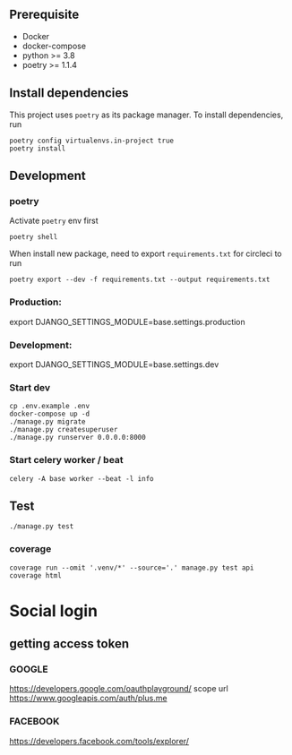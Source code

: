 ## Prerequisite
- Docker
- docker-compose
- python >= 3.8
- poetry >= 1.1.4

## Install dependencies

This project uses `poetry` as its package manager. To install dependencies, run

```
poetry config virtualenvs.in-project true
poetry install
```

## Development

### poetry

Activate `poetry` env first

```
poetry shell
```

When install new package, need to export `requirements.txt` for circleci to run

```
poetry export --dev -f requirements.txt --output requirements.txt
```

### Production:
export DJANGO_SETTINGS_MODULE=base.settings.production

### Development:

export DJANGO_SETTINGS_MODULE=base.settings.dev


### Start dev
```
cp .env.example .env
docker-compose up -d
./manage.py migrate
./manage.py createsuperuser
./manage.py runserver 0.0.0.0:8000
```

### Start celery worker / beat
```
celery -A base worker --beat -l info
```

## Test
```
./manage.py test
```

### coverage

```
coverage run --omit '.venv/*' --source='.' manage.py test api
coverage html
```

# Social login
## getting access token 
### GOOGLE
https://developers.google.com/oauthplayground/
scope url https://www.googleapis.com/auth/plus.me
### FACEBOOK
https://developers.facebook.com/tools/explorer/